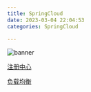 ```yaml
---
title: SpringCloud
date: 2023-03-04 22:04:53
categories: SpringCloud
  
---
```


![banner](https://xds.asia/public/SpringCloud/2023-2-6-5325609d-795f-4dce-8fe3-7fbc68d3cbd3.png)

[注册中心](/SpringCloud/registry)

[负载均衡](/SpringCloud/loadbalance)
